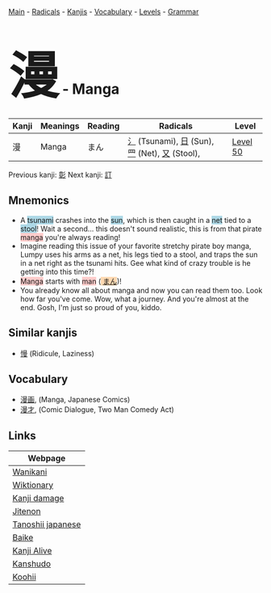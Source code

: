 <style> bigfont {font-size: 100px}</style>
[Main](../README.md) -
[Radicals](../radicals.md) -
[Kanjis](../kanjis.md) -
[Vocabulary](../vocabulary.md) -
[Levels](../levels.md) -
[Grammar](../grammar.md)
# <bigfont> 漫</bigfont> - Manga 

| Kanji | Meanings | Reading | Radicals | Level |
| --- | --- | --- | --- | --- |
| 漫 | Manga | まん | [氵](../radicals/氵.md) (Tsunami), [日](../radicals/日.md) (Sun), [罒](../radicals/罒.md) (Net), [又](../radicals/又.md) (Stool),  | [Level 50](../levels/wk_level50.md) |

Previous kanji: [彰](彰.md) Next kanji: [訂](訂.md) 

## Mnemonics
 * A <span style="background-color:#ADD8E6"> tsunami</span> crashes into the <span style="background-color:#ADD8E6"> sun</span>, which is then caught in a <span style="background-color:#ADD8E6"> net</span> tied to a <span style="background-color:#ADD8E6"> stool</span>! Wait a second... this doesn't sound realistic, this is from that pirate <span style="background-color:#ffcccb"> manga</span> you're always reading!
* Imagine reading this issue of your favorite stretchy pirate boy manga, Lumpy uses his arms as a net, his legs tied to a stool, and traps the sun in a net right as the tsunami hits. Gee what kind of crazy trouble is he getting into this time?!
* <span style="background-color:#ffcccb"> Manga</span> starts with <span style="background-color:#ffcccb"> man</span> (<span style="background-color:#fed8b1"> [まん](https://jisho.org/search/まん)</span>)!
* You already know all about manga and now you can read them too. Look how far you've come. Wow, what a journey. And you're almost at the end. Gosh, I'm just so proud of you, kiddo.


## Similar kanjis
 * [慢](慢.md) (Ridicule, Laziness)


## Vocabulary
 * [漫画](../vocabulary/漫.md), (Manga, Japanese Comics)
* [漫才](../vocabulary/漫.md), (Comic Dialogue, Two Man Comedy Act)



## Links 

| Webpage |
| --- |
| [Wanikani          ](https://www.wanikani.com/kanji/漫) |
| [Wiktionary        ](https://en.wiktionary.org/wiki/漫) |
| [Kanji damage      ](http://www.kanjidamage.com/kanji/search?utf8=✓&q=漫) |
| [Jitenon           ](https://jitenon.com/kanji/漫) |
| [Tanoshii japanese ](https://www.tanoshiijapanese.com/dictionary/kanji.cfm?k=漫) |
| [Baike             ](https://baike.baidu.com/item/漫) |
| [Kanji Alive       ](https://app.kanjialive.com/漫) |
| [Kanshudo          ](https://www.kanshudo.com/searchmn?q=漫) |
| [Koohii            ](https://kanji.koohii.com/study/kanji/漫) |
